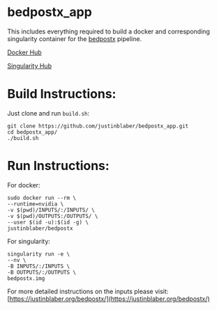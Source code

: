 # bedpostx_app
This includes everything required to build a docker and corresponding singularity container for the [bedpostx](https://github.com/justinblaber/bedpostx) pipeline.

[Docker Hub](https://hub.docker.com/r/justinblaber/bedpostx/tags/)

[Singularity Hub](https://singularity-hub.org/collections/727)

# Build Instructions:
Just clone and run `build.sh`:
```
git clone https://github.com/justinblaber/bedpostx_app.git
cd bedpostx_app/
./build.sh
```

# Run Instructions:
For docker:
```
sudo docker run --rm \
--runtime=nvidia \
-v $(pwd)/INPUTS/:/INPUTS/ \
-v $(pwd)/OUTPUTS:/OUTPUTS/ \
--user $(id -u):$(id -g) \
justinblaber/bedpostx
```
For singularity:
```
singularity run -e \
--nv \
-B INPUTS/:/INPUTS \
-B OUTPUTS/:/OUTPUTS \
bedpostx.img
```
For more detailed instructions on the inputs please visit: [https://justinblaber.org/bedpostx/](https://justinblaber.org/bedpostx/)
